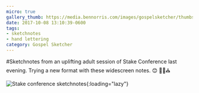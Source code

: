 ```yaml
---
micro: true
gallery_thumb: https://media.bennorris.com/images/gospelsketcher/thumbs/oct-17-stake-conference-01.jpg
date: 2017-10-08 13:10:39-0600
tags:
- sketchnotes
- hand lettering
category: Gospel Sketcher
---
```


#Sketchnotes from an uplifting adult session of Stake Conference last evening. Trying a new format with these widescreen notes. 😊 ✍🏼⛪️

![Stake conference sketchnotes](https://media.bennorris.com/images/gospelsketcher/general/oct-17-stake-conference-01.jpg){:loading="lazy"}